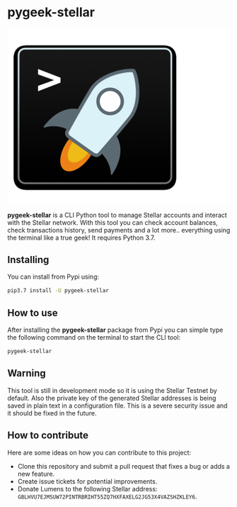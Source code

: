 # pygeek-stellar

![pygeek-stellar-logo](resources/pygeek-stellar-logo.png)

**pygeek-stellar** is a CLI Python tool to manage Stellar accounts and interact with the Stellar network. With this tool you can check account balances, check transactions history, send payments and a lot more.. everything using the terminal like a true geek! It requires Python 3.7.


## Installing

You can install from Pypi using: 

```bash
pip3.7 install -U pygeek-stellar
```

## How to use

After installing the **pygeek-stellar** package from Pypi you can simple type the following command on the terminal to start the CLI tool:

```bash
pygeek-stellar
```

## Warning

This tool is still in development mode so it is using the Stellar Testnet by default.
Also the private key of the generated Stellar addresses is being saved in plain text in a configuration file. This is a severe security issue and it should be fixed in the future.

## How to contribute
Here are some ideas on how you can contribute to this project:

- Clone this repository and submit a pull request that fixes a bug or adds a new feature.
- Create issue tickets for potential improvements.
- Donate Lumens to the following Stellar address: `GBLHVU7EJMSUW72PINTRBRIHT55ZQ7HXFAXELG2JG53X4VAZSHZKLEY6`.

